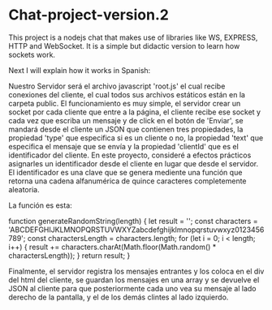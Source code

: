 # Chat-project-version.2
This project is a nodejs chat that makes use of libraries like WS, EXPRESS, HTTP and WebSocket. It is a simple but didactic version to learn how sockets work.

Next I will explain how it works in Spanish:

Nuestro Servidor será el archivo javascript 'root.js' el cual recibe conexiones del cliente, el cual todos sus archivos estáticos están en la carpeta public. 
El funcionamiento es muy simple, el servidor crear un socket por cada cliente que entre a la página, el cliente recibe ese socket y cada vez que escriba un mensaje y de click en el botón de 'Enviar', se mandará desde el cliente un JSON que contienen tres propiedades, la propiedad 'type' que especifica si es un cliente o no, la propiedad 'text' que especifica el mensaje que se envía y la propiedad 'clientId' que es el identificador del cliente. En este proyecto, consideré a efectos prácticos asignarles un identificador desde el cliente en lugar que desde el servidor. El identificador es una clave que se genera mediente una función que retorna una cadena alfanumérica de quince caracteres completemente aleatoria. 

La función es esta:


function generateRandomString(length) {
    let result = '';
    const characters = 'ABCDEFGHIJKLMNOPQRSTUVWXYZabcdefghijklmnopqrstuvwxyz0123456789';
    const charactersLength = characters.length;
    for (let i = 0; i < length; i++) {
      result += characters.charAt(Math.floor(Math.random() * charactersLength));
    }
    return result;
  }
  
  Finalmente, el servidor registra los mensajes entrantes y los coloca en el div del html del cliente, se guardan los mensajes en una array y se devuelve el JSON al cliente para que posteriormente cada uno vea su mensaje al lado derecho de la pantalla, y el de los demás clintes al lado izquierdo.
